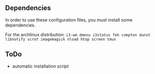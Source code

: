 Dependencies
------------
In order to use these configuration files, you must install some dependencies. 

For the archlinux distribution: `i3-wm dmenu i3status feh compton dunst libnotify scrot imagemagick nload htop screen tmux`

ToDo
----
+ automatic installation script

